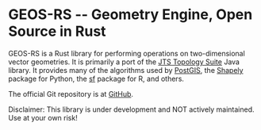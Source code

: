 GEOS-RS -- Geometry Engine, Open Source in Rust
====================================

GEOS-RS is a Rust library for performing operations on two-dimensional vector
geometries. It is primarily a port of the [JTS Topology
Suite](https://github.com/locationtech/jts) Java library.  It provides many of
the algorithms used by [PostGIS](http://www.postgis.net/), the
[Shapely](https://pypi.org/project/Shapely/) package for Python, the
[sf](https://github.com/r-spatial/sf) package for R, and others.

The official Git repository is at [GitHub](https://github.com/UltimateThread/geos-rs).

Disclaimer: This library is under development and NOT actively maintained. Use at your own risk!
